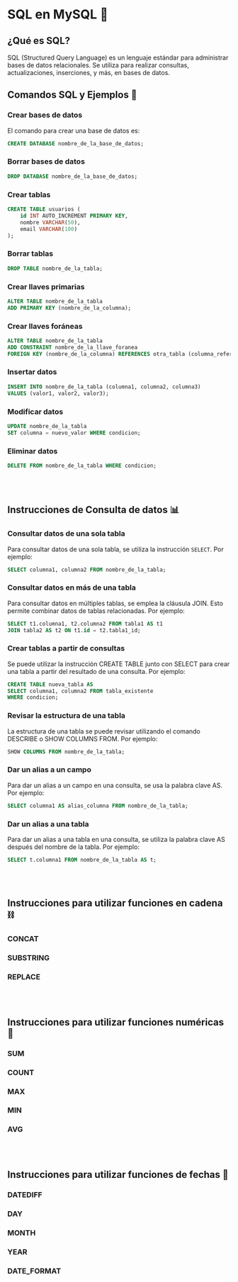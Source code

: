 # SQL en MySQL 🚀

## ¿Qué es SQL?

SQL (Structured Query Language) es un lenguaje estándar para administrar bases de datos relacionales. Se utiliza para realizar consultas, actualizaciones, inserciones, y más, en bases de datos.

## Comandos SQL y Ejemplos 🎯

### Crear bases de datos

El comando para crear una base de datos es:

```sql
CREATE DATABASE nombre_de_la_base_de_datos;
```

### Borrar bases de datos

```sql
DROP DATABASE nombre_de_la_base_de_datos;
```

### Crear tablas

```sql
CREATE TABLE usuarios (
    id INT AUTO_INCREMENT PRIMARY KEY,
    nombre VARCHAR(50),
    email VARCHAR(100)
);
```

### Borrar tablas

```sql
DROP TABLE nombre_de_la_tabla;
```

### Crear llaves primarias

```sql
ALTER TABLE nombre_de_la_tabla
ADD PRIMARY KEY (nombre_de_la_columna);

```

### Crear llaves foráneas

```sql
ALTER TABLE nombre_de_la_tabla
ADD CONSTRAINT nombre_de_la_llave_foranea
FOREIGN KEY (nombre_de_la_columna) REFERENCES otra_tabla (columna_referenciada);
```

### Insertar datos

```sql
INSERT INTO nombre_de_la_tabla (columna1, columna2, columna3)
VALUES (valor1, valor2, valor3);
```

### Modificar datos

```sql
UPDATE nombre_de_la_tabla
SET columna = nuevo_valor WHERE condicion;

```

### Eliminar datos

```sql
DELETE FROM nombre_de_la_tabla WHERE condicion;
```

<br>
<br>

## Instrucciones de Consulta de datos 📊

### Consultar datos de una sola tabla

Para consultar datos de una sola tabla, se utiliza la instrucción `SELECT`. Por ejemplo:

```sql
SELECT columna1, columna2 FROM nombre_de_la_tabla;
```


### Consultar datos en más de una tabla

Para consultar datos en múltiples tablas, se emplea la cláusula JOIN. Esto permite combinar datos de tablas relacionadas. Por ejemplo:

```sql
SELECT t1.columna1, t2.columna2 FROM tabla1 AS t1
JOIN tabla2 AS t2 ON t1.id = t2.tabla1_id;
```


### Crear tablas a partir de consultas

Se puede utilizar la instrucción CREATE TABLE junto con SELECT para crear una tabla a partir del resultado de una consulta. Por ejemplo:

```sql
CREATE TABLE nueva_tabla AS
SELECT columna1, columna2 FROM tabla_existente
WHERE condicion;
```

### Revisar la estructura de una tabla

La estructura de una tabla se puede revisar utilizando el comando DESCRIBE o SHOW COLUMNS FROM. Por ejemplo:

```sql
SHOW COLUMNS FROM nombre_de_la_tabla;
```

### Dar un alias a un campo

Para dar un alias a un campo en una consulta, se usa la palabra clave AS. Por ejemplo:

```sql
SELECT columna1 AS alias_columna FROM nombre_de_la_tabla;
```

### Dar un alias a una tabla

Para dar un alias a una tabla en una consulta, se utiliza la palabra clave AS después del nombre de la tabla. Por ejemplo:

```sql
SELECT t.columna1 FROM nombre_de_la_tabla AS t;
```

<br>
<br>

## Instrucciones para utilizar funciones en cadena ⛓️

### CONCAT
### SUBSTRING
### REPLACE
<br>
<br>

## Instrucciones para utilizar funciones numéricas 📠

### SUM
### COUNT
### MAX
### MIN
### AVG
<br>
<br>

## Instrucciones para utilizar funciones de fechas 📆

### DATEDIFF
### DAY
### MONTH
### YEAR
### DATE_FORMAT
